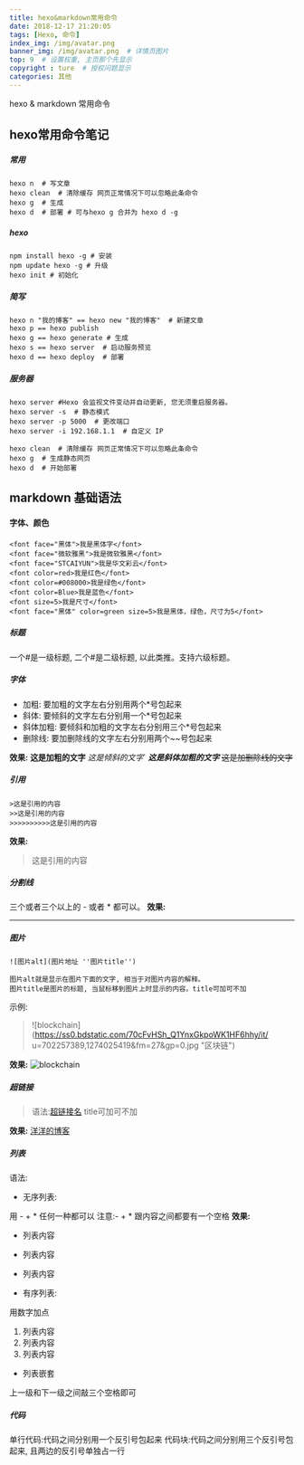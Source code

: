 ```yaml
---
title: hexo&markdown常用命令
date: 2018-12-17 21:20:05
tags: [Hexo, 命令]
index_img: /img/avatar.png
banner_img: /img/avatar.png  # 详情页图片
top: 9  # 设置权重, 主页那个先显示
copyright : ture  # 授权问题显示
categories: 其他
---
```


hexo & markdown 常用命令
<!-- more -->
## hexo常用命令笔记

##### 常用
```
hexo n  # 写文章
hexo clean  # 清除缓存 网页正常情况下可以忽略此条命令
hexo g  # 生成
hexo d  # 部署 # 可与hexo g 合并为 hexo d -g
```


##### hexo
```
npm install hexo -g # 安装  
npm update hexo -g # 升级  
hexo init # 初始化
```

##### 简写
```
hexo n "我的博客" == hexo new "我的博客"  # 新建文章
hexo p == hexo publish
hexo g == hexo generate # 生成
hexo s == hexo server  # 启动服务预览
hexo d == hexo deploy  # 部署
```
##### 服务器
```
hexo server #Hexo 会监视文件变动并自动更新, 您无须重启服务器。
hexo server -s  # 静态模式
hexo server -p 5000  # 更改端口
hexo server -i 192.168.1.1  # 自定义 IP

hexo clean  # 清除缓存 网页正常情况下可以忽略此条命令
hexo g  # 生成静态网页
hexo d  # 开始部署
```
## markdown 基础语法

#### 字体、颜色

```
<font face="黑体">我是黑体字</font>
<font face="微软雅黑">我是微软雅黑</font>
<font face="STCAIYUN">我是华文彩云</font>
<font color=red>我是红色</font>
<font color=#008000>我是绿色</font>
<font color=Blue>我是蓝色</font>
<font size=5>我是尺寸</font>
<font face="黑体" color=green size=5>我是黑体，绿色，尺寸为5</font>
```

##### 标题
一个#是一级标题, 二个#是二级标题, 以此类推。支持六级标题。

##### 字体
- 加粗: 要加粗的文字左右分别用两个*号包起来
- 斜体: 要倾斜的文字左右分别用一个*号包起来
- 斜体加粗:  要倾斜和加粗的文字左右分别用三个*号包起来
- 删除线:  要加删除线的文字左右分别用两个~~号包起来

**效果:**
**这是加粗的文字**
*这是倾斜的文字*`
***这是斜体加粗的文字***
~~这是加删除线的文字~~

##### 引用
```
>这是引用的内容
>>这是引用的内容
>>>>>>>>>>这是引用的内容
```
**效果:**
>这是引用的内容

##### 分割线

三个或者三个以上的 - 或者 * 都可以。
**效果:**

---

##### 图片

```
![图片alt](图片地址 ''图片title'')

图片alt就是显示在图片下面的文字, 相当于对图片内容的解释。
图片title是图片的标题, 当鼠标移到图片上时显示的内容。title可加可不加
```
示例:

> ![blockchain](https://ss0.bdstatic.com/70cFvHSh_Q1YnxGkpoWK1HF6hhy/it/ u=702257389,1274025419&fm=27&gp=0.jpg "区块链")

**效果:**
![blockchain](https://upload-images.jianshu.io/upload_images/6860761-fd2f51090a890873.jpg?imageMogr2/auto-orient/strip|imageView2/2/w/550/format/webp "区块链")

##### 超链接
> 语法:[超链接名](超链接地址 "超链接title")
> title可加可不加

**效果:**
[洋洋的博客](luoyangyang.pub)

##### 列表
语法:
- 无序列表:

用 - + * 任何一种都可以
注意:- + * 跟内容之间都要有一个空格
**效果:**
- 列表内容
+ 列表内容
* 列表内容

- 有序列表:

用数字加点
1. 列表内容
2. 列表内容
3. 列表内容

- 列表嵌套

上一级和下一级之间敲三个空格即可

##### 代码
单行代码:代码之间分别用一个反引号包起来
代码块:代码之间分别用三个反引号包起来, 且两边的反引号单独占一行
